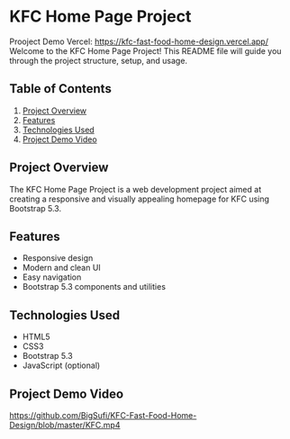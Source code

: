 # KFC Home Page Project
Prooject Demo Vercel: https://kfc-fast-food-home-design.vercel.app/
Welcome to the KFC Home Page Project! This README file will guide you through the project structure, setup, and usage.

## Table of Contents

1. [Project Overview](#project-overview)
2. [Features](#features)
3. [Technologies Used](#technologies-used)
4. [Project Demo Video](#project-demo-video)

## Project Overview

The KFC Home Page Project is a web development project aimed at creating a responsive and visually appealing homepage for KFC using Bootstrap 5.3.

## Features

- Responsive design
- Modern and clean UI
- Easy navigation
- Bootstrap 5.3 components and utilities

## Technologies Used

- HTML5
- CSS3
- Bootstrap 5.3
- JavaScript (optional)

## Project Demo Video

https://github.com/BigSufi/KFC-Fast-Food-Home-Design/blob/master/KFC.mp4

